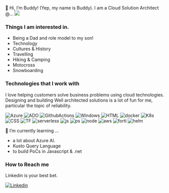 👋 Hi, I’m Buddy! (Yep, my name is Buddy). I am a Cloud Solution Architect @...  <img src="https://img.shields.io/badge/Microsoft-5E5E5E.svg?style=for-the-badge&logo=Microsoft&logoColor=white" />
### Things I am interested in.
- Being a Dad and role model to my son!
- Technology
- Cultures & History
- Travelling
- Hiking & Camping
- Motocross
- Snowboarding

### Technologies that I work with
I love helping customers solve business problems using cloud technologies. Designing and building Well architected solutions is a lot of fun for me, particular the topic of reliability.

<p>
<img alt="Azure" src="https://img.shields.io/badge/Microsoft%20Azure-0078D4.svg?style=for-the-badge&logo=Microsoft-Azure&logoColor=white" />
<img alt="ADO" src="https://img.shields.io/badge/Azure%20DevOps-0078D7.svg?style=for-the-badge&logo=Azure-DevOps&logoColor=white" />
<img alt="GithubActions" src="https://img.shields.io/badge/GitHub%20Actions-2088FF.svg?style=for-the-badge&logo=GitHub-Actions&logoColor=white" />
<img alt="Windows" src="https://img.shields.io/badge/Windows-0078D4.svg?style=for-the-badge&logo=Windows&logoColor=white" />
<img alt="HTML" src="https://img.shields.io/badge/HTML5-E34F26.svg?style=for-the-badge&logo=HTML5&logoColor=white" />
<img alt="docker" src="https://img.shields.io/badge/Docker-2496ED.svg?style=for-the-badge&logo=Docker&logoColor=white" />
<img alt="K8s" src="https://img.shields.io/badge/Kubernetes-326CE5.svg?style=for-the-badge&logo=Kubernetes&logoColor=white" />
<img alt="CSS" src="https://img.shields.io/badge/CSS3-1572B6.svg?style=for-the-badge&logo=CSS3&logoColor=white" />
<img alt="TF" src="https://img.shields.io/badge/Terraform-844FBA.svg?style=for-the-badge&logo=Terraform&logoColor=white" />
<img alt="serverless" src="https://img.shields.io/badge/Serverless-FD5750.svg?style=for-the-badge&logo=Serverless&logoColor=white" />
<img alt="js" src="https://img.shields.io/badge/JavaScript-F7DF1E.svg?style=for-the-badge&logo=JavaScript&logoColor=black" />
<img alt="ps" src="https://img.shields.io/badge/PowerShell-5391FE.svg?style=for-the-badge&logo=PowerShell&logoColor=white" />
<img alt="node" src="https://img.shields.io/badge/Node.js-339933.svg?style=for-the-badge&logo=nodedotjs&logoColor=white" />
<img alt="aws" src="https://img.shields.io/badge/Amazon%20AWS-232F3E.svg?style=for-the-badge&logo=Amazon-AWS&logoColor=white" />
<img alt="forti" src="https://img.shields.io/badge/Fortinet-EE3124.svg?style=for-the-badge&logo=Fortinet&logoColor=white" />
<img alt="helm" src="https://img.shields.io/badge/Helm-0F1689.svg?style=for-the-badge&logo=Helm&logoColor=white" />
  
</p>
  
🌱 I’m currently learning ... 
- a lot about Azure AI.
- Kusto Query Language
- to build PoCs in Javascript & .net

### How to Reach me
Linkedin is your best bet.
<p>
  <a href="https://www.linkedin.com/in/buddydavies/">
    <img src="https://img.shields.io/badge/LinkedIn-0A66C2.svg?style=for-the-badge&logo=LinkedIn&logoColor=white" alt="Linkedin">
  </a>
</p>
